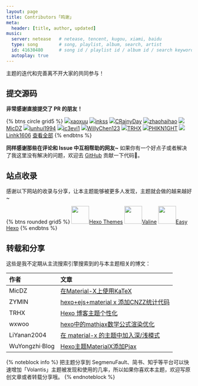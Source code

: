 ```yaml
---
layout: page
title: Contributors「鸣谢」
meta:
  header: [title, author, updated]
music:
  server: netease   # netease, tencent, kugou, xiami, baidu
  type: song        # song, playlist, album, search, artist
  id: 41630480      # song id / playlist id / album id / search keyword
  autoplay: true
---
```


主题的迭代和完善离不开大家的共同参与！

## 提交源码

**非常感谢直接提交了 PR 的朋友！**

{% btns circle grid5 %}
<a href='https://github.com/xaoxuu'><img src='https://cdn.jsdelivr.net/gh/xaoxuu/cdn-assets/avatar/avatar.png'>xaoxuu</a>
<a href='https://github.com/inkss'><img src='https://avatars2.githubusercontent.com/u/31947043?s=60&v=4'>inkss</a>
<a href='https://github.com/CRainyDay'><img src='https://avatars2.githubusercontent.com/u/46487957?s=60&v=4'>CRainyDay</a>
<a href='https://github.com/zhaohaihao'><img src='https://avatars1.githubusercontent.com/u/16284860?s=60&v=4'>zhaohaihao</a>
<a href='https://github.com/MicDZ'><img src='https://avatars2.githubusercontent.com/u/34596177?s=60&v=4'>MicDZ</a>
<a href='https://github.com/lunhui1994'><img src='https://avatars2.githubusercontent.com/u/18746902?s=60&v=4'>lunhui1994</a>
<a href='https://github.com/ic3evi1'><img src='https://avatars0.githubusercontent.com/u/11464700?s=60&v=4'>ic3evi1</a>
<a href='https://github.com/WillyChen123'><img src='https://avatars2.githubusercontent.com/u/8603271?s=60&v=4'>WillyChen123</a>
<a href='https://github.com/TRHX'><img src='https://avatars3.githubusercontent.com/u/42269246?s=60&v=4'>TRHX</a>
<a href='https://github.com/PHIKN1GHT'><img src='https://avatars0.githubusercontent.com/u/42083023?s=60&v=4'>PHIKN1GHT</a>
<a href='https://github.com/Linhk1606'><img src='https://avatars1.githubusercontent.com/u/50829219?s=60&v=4'>Linhk1606</a>
<a href='https://github.com/xaoxuu/hexo-theme-volantis/graphs/contributors'><i class='fab fa-github'></i>查看全部</a>
{% endbtns %}


**同样感谢那些在评论和 Issue 中互相帮助的网友~**
如果你有一个好点子或者解决了我这里没有解决的问题，欢迎去 [GitHub](https://github.com/xaoxuu/hexo-theme-volantis/) 贡献一下代码👏。


## 站点收录

感谢以下网站的收录与分享，让本主题能够被更多人发现，主题就会做的越来越好~

{% btns rounded grid5 %}
<a href='https://hexo.io/themes/'><img height='48px' src='https://img.vim-cn.com/72/7e917e9b7bd3ee1cb593494610506c998eefb2.jpg'>Hexo Themes</a>
<a href='https://valine.js.org/hexo.html#hexo-theme-volantis'><img height='48px' src='https://img.vim-cn.com/69/c9df34f04c86d32de9096a595fb5865711403c.png'>Valine</a>
<a href='https://easyhexo.com/2-Theme-use-and-config/2-6-hexo-theme-volantis/'><img height='48px' src='https://i.loli.net/2020/03/10/vxqOKtnRYehP4ZW.png'>Easy Hexo</a>
{% endbtns %}

## 转载和分享

这些是我不定期从主流搜索引擎搜索到的与本主题相关的博文：

<overflow>

| 作者   | 文章                                                         |
| :------ | :------------------------------------------------------------ |
| MicDZ | [在Material-X上使用KaTeX](https://www.micdz.cn/article/katex-on-volantis/) |
| ZYMIN | [hexo+ejs+material x 添加CNZZ统计代码](https://zymin.cn/arcticle/hexo+ejs+material.html) |
| TRHX | [Hexo 博客主题个性化](https://itrhx.com/2018/08/27/A04-Hexo-blog-topic-personalization/) |
| wxwoo | [hexo中的mathjax数学公式渲染优化](https://wxwoo.top/2019/05/15/hexo-mathjax-renderer-optimization/) |
| LiYanan2004 | [在 material-x 的主题中加入深/浅模式](https://liyanan2004.ml/Enable_Dark_mode_in_your_blog_with_material-x//) |
| WuYongzhi·Blog | [Hexo主题MaterialX添加Pjax](https://wuyongzhi.top/undefined/999270176/) |

{% noteblock info %}
把主题分享到 SegmenuFault、简书、知乎等平台可以快速增加「Volantis」主题被发现和使用的几率，所以如果你喜欢本主题，欢迎写原创文章或者转载分享哦。
{% endnoteblock %}
